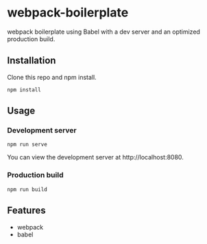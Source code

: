 # webpack-boilerplate
webpack boilerplate using Babel with a dev server and an optimized production build.

## Installation
Clone this repo and npm install.
```
npm install
```
## Usage
### Development server
```
npm run serve
```
You can view the development server at http://localhost:8080.
### Production build
```
npm run build
```
## Features
* webpack
* babel